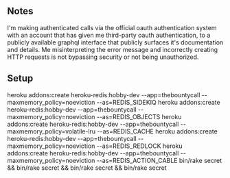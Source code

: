 ## Notes

I'm making authenticated calls via the official oauth authentication system with an account that has given me third-party oauth authentication, to a publicly available graphql interface that publicly surfaces it's documentation and details. Me misinterpreting the error message and incorrectly creating HTTP requests is not bypassing security or not being unauthorized.


## Setup

heroku addons:create heroku-redis:hobby-dev --app=thebountycall --maxmemory_policy=noeviction --as=REDIS_SIDEKIQ
heroku addons:create heroku-redis:hobby-dev --app=thebountycall --maxmemory_policy=noeviction --as=REDIS_OBJECTS
heroku addons:create heroku-redis:hobby-dev --app=thebountycall --maxmemory_policy=volatile-lru --as=REDIS_CACHE
heroku addons:create heroku-redis:hobby-dev --app=thebountycall --maxmemory_policy=noeviction --as=REDIS_REDLOCK
heroku addons:create heroku-redis:hobby-dev --app=thebountycall --maxmemory_policy=noeviction --as=REDIS_ACTION_CABLE
bin/rake secret && bin/rake secret && bin/rake secret && bin/rake secret
